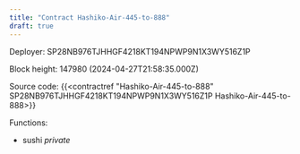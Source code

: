 ```yaml
---
title: "Contract Hashiko-Air-445-to-888"
draft: true
---
```

Deployer: SP28NB976TJHHGF4218KT194NPWP9N1X3WY516Z1P


 



Block height: 147980 (2024-04-27T21:58:35.000Z)

Source code: {{<contractref "Hashiko-Air-445-to-888" SP28NB976TJHHGF4218KT194NPWP9N1X3WY516Z1P Hashiko-Air-445-to-888>}}

Functions:

* sushi _private_

